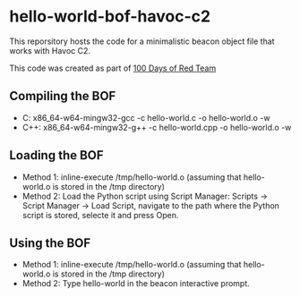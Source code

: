 # hello-world-bof-havoc-c2
This reporsitory hosts the code for a minimalistic beacon object file that works with Havoc C2.

This code was created as part of [100 Days of Red Team](https://www.100daysofredteam.com/p/creating-a-simple-beacon-object-file-for-havoc-c2)

## Compiling the BOF

- C: x86_64-w64-mingw32-gcc -c hello-world.c -o hello-world.o -w
- C++: x86_64-w64-mingw32-g++ -c hello-world.cpp -o hello-world.o -w

## Loading the BOF
- Method 1: inline-execute /tmp/hello-world.o (assuming that hello-world.o is stored in the /tmp directory)
- Method 2: Load the Python script using Script Manager: Scripts → Script Manager → Load Script, navigate to the path where the Python script is stored, selecte it and press Open.

## Using the BOF
- Method 1: inline-execute /tmp/hello-world.o (assuming that hello-world.o is stored in the /tmp directory)
- Method 2: Type hello-world in the beacon interactive prompt.
